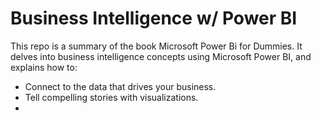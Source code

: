 # Business Intelligence w/ Power BI
This repo is a summary of the book Microsoft Power Bi for Dummies. It delves into business intelligence concepts using Microsoft Power BI, and explains how to:
- Connect to the data that drives your business.
- Tell compelling stories with visualizations.
- 
